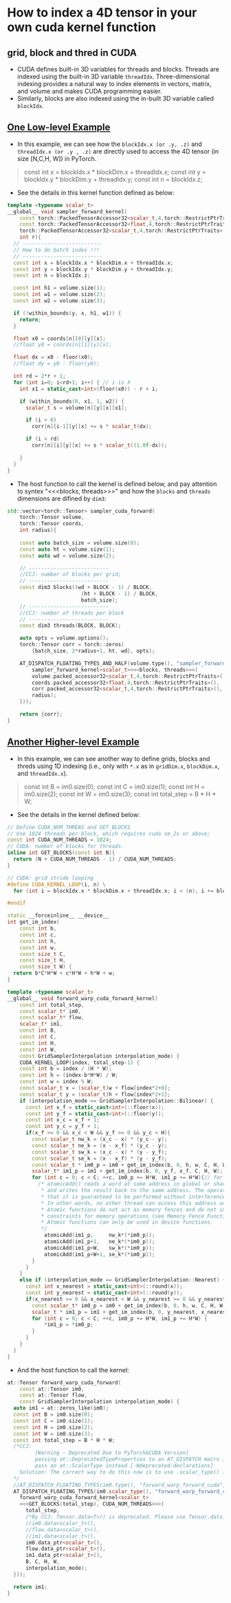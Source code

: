# How to index a 4D tensor in your own cuda kernel function

## grid, block and thred in CUDA
- CUDA defines built-in 3D variables for threads and blocks. Threads are indexed using the built-in 3D variable `threadIdx`. Three-dimensional indexing provides a natural way to index elements in vectors, matrix, and volume and makes CUDA programming easier. 
- Similarly, blocks are also indexed using the in-built 3D variable called `blockIdx`.

## [One Low-level Example](https://github.com/princeton-vl/RAFT-Stereo/blob/main/sampler/sampler_kernel.cu)
- In this example, we can see how the `blockIdx.x (or .y, .z)` and `threadIdx.x (or .y , .z)` are directly used to access the 4D tensor (in size [N,C,H, W]) in PyTorch.
> const int x = blockIdx.x * blockDim.x + threadIdx.x;
  const int y = blockIdx.y * blockDim.y + threadIdx.y;
  const int n = blockIdx.z;
  
- See the details in this kernel function defined as below:

```cpp
template <typename scalar_t>
__global__ void sampler_forward_kernel(
    const torch::PackedTensorAccessor32<scalar_t,4,torch::RestrictPtrTraits> volume,
    const torch::PackedTensorAccessor32<float,4,torch::RestrictPtrTraits> coords,
    torch::PackedTensorAccessor32<scalar_t,4,torch::RestrictPtrTraits> corr,
    int r){
  // --------------------------  
  // How to do batch index !!!
  // --------------------------
  const int x = blockIdx.x * blockDim.x + threadIdx.x;
  const int y = blockIdx.y * blockDim.y + threadIdx.y;
  const int n = blockIdx.z;

  const int h1 = volume.size(1);
  const int w1 = volume.size(2);
  const int w2 = volume.size(3);

  if (!within_bounds(y, x, h1, w1)) {
    return;
  }

  float x0 = coords[n][0][y][x];
  //float y0 = coords[n][1][y][x];

  float dx = x0 - floor(x0);
  //float dy = y0 - floor(y0);

  int rd = 2*r + 1;
  for (int i=0; i<rd+1; i++) { // i is X
    int x1 = static_cast<int>(floor(x0)) - r + i;

    if (within_bounds(0, x1, 1, w2)) {
      scalar_t s = volume[n][y][x][x1];

      if (i > 0)
        corr[n][i-1][y][x] += s * scalar_t(dx);

      if (i < rd)
        corr[n][i][y][x] += s * scalar_t((1.0f-dx));

    }
  }
}

```

- The host function to call the kernel is defined below, and pay attention to syntex "<<<blocks, threads>>>" and how the `blocks` and `threads` dimensions are difined by `dim3`:

```cpp
std::vector<torch::Tensor> sampler_cuda_forward(
    torch::Tensor volume,
    torch::Tensor coords,
    int radius){
        
    const auto batch_size = volume.size(0);
    const auto ht = volume.size(1);
    const auto wd = volume.size(2);

    // --------------------------
    //CCJ: number of blocks per grid;
    // --------------------------
    const dim3 blocks((wd + BLOCK - 1) / BLOCK, 
                        (ht + BLOCK - 1) / BLOCK, 
                        batch_size);
    // --------------------------
    //CCJ: number of threads per block
    // --------------------------
    const dim3 threads(BLOCK, BLOCK);

    auto opts = volume.options();
    torch::Tensor corr = torch::zeros(
        {batch_size, 2*radius+1, ht, wd}, opts);

    AT_DISPATCH_FLOATING_TYPES_AND_HALF(volume.type(), "sampler_forward_kernel", ([&] {
        sampler_forward_kernel<scalar_t><<<blocks, threads>>>(
        volume.packed_accessor32<scalar_t,4,torch::RestrictPtrTraits>(),
        coords.packed_accessor32<float,4,torch::RestrictPtrTraits>(),
        corr.packed_accessor32<scalar_t,4,torch::RestrictPtrTraits>(),
        radius);
    }));

    return {corr};
}
```

## [Another Higher-level Example](https://github.com/lizhihao6/Forward-Warp)

- In this example, we can see another way to define grids, blocks and threds using 1D indexing (i.e., only with `*.x` as in `gridDim.x`, `blockDim.x`, and `threadIdx.x`).

> const int B = im0.size(0);
  const int C = im0.size(1);
  const int H = im0.size(2);
  const int W = im0.size(3);
  const int total_step = B * H * W;
  
- See the details in the kernel defined below:

```cpp
// Define CUDA_NUM_THREAS and GET_BLOCKS
// Use 1024 threads per block, which requires cuda sm_2x or above;
const int CUDA_NUM_THREADS = 1024;
// CUDA: number of blocks for threads.
inline int GET_BLOCKS(const int N){
  return (N + CUDA_NUM_THREADS - 1) / CUDA_NUM_THREADS;
}

// CUDA: grid stride looping
#define CUDA_KERNEL_LOOP(i, n) \
  for (int i = blockIdx.x * blockDim.x + threadIdx.x; i < (n); i += blockDim.x * gridDim.x)

#endif

static __forceinline__ __device__ 
int get_im_index(
    const int b,
    const int c,
    const int h,
    const int w,
    const size_t C,
    const size_t H,
    const size_t W) {
  return b*C*H*W + c*H*W + h*W + w;
}

template <typename scalar_t>
__global__ void forward_warp_cuda_forward_kernel(
    const int total_step,
    const scalar_t* im0,
    const scalar_t* flow,
    scalar_t* im1,
    const int B,
    const int C,
    const int H,
    const int W,
    const GridSamplerInterpolation interpolation_mode) {
    CUDA_KERNEL_LOOP(index, total_step-1) {
    const int b = index / (H * W);
    const int h = (index-b*H*W) / W;
    const int w = index % W;
    const scalar_t x = (scalar_t)w + flow[index*2+0];
    const scalar_t y = (scalar_t)h + flow[index*2+1];
    if (interpolation_mode == GridSamplerInterpolation::Bilinear) {
      const int x_f = static_cast<int>(::floor(x));
      const int y_f = static_cast<int>(::floor(y));
      const int x_c = x_f + 1;
      const int y_c = y_f + 1;
      if(x_f >= 0 && x_c < W && y_f >= 0 && y_c < H){
        const scalar_t nw_k = (x_c - x) * (y_c - y);
        const scalar_t ne_k = (x - x_f) * (y_c - y);
        const scalar_t sw_k = (x_c - x) * (y - y_f);
        const scalar_t se_k = (x - x_f) * (y - y_f);
        const scalar_t * im0_p = im0 + get_im_index(b, 0, h, w, C, H, W);
        scalar_t* im1_p = im1 + get_im_index(b, 0, y_f, x_f, C, H, W);
        for (int c = 0; c < C; ++c, im0_p += H*W, im1_p += H*W){// for Channel dimension;
          /* atomicAdd() reads a word at some address in global or shared memory, adds a number to it, 
           * and writes the result back to the same address. The operation is atomic in the sense 
           * that it is guaranteed to be performed without interference from other threads. 
           * In other words, no other thread can access this address until the operation is complete. 
           * Atomic functions do not act as memory fences and do not imply synchronization or ordering 
           * constraints for memory operations (see Memory Fence Functions for more details on memory fences). 
           * Atomic functions can only be used in device functions.
           */
            atomicAdd(im1_p,     nw_k*(*im0_p));
            atomicAdd(im1_p+1,   ne_k*(*im0_p));
            atomicAdd(im1_p+W,   sw_k*(*im0_p));
            atomicAdd(im1_p+W+1, se_k*(*im0_p));
        }
      }
    } 
    else if (interpolation_mode == GridSamplerInterpolation::Nearest) {
      const int x_nearest = static_cast<int>(::round(x));
      const int y_nearest = static_cast<int>(::round(y));
      if(x_nearest >= 0 && x_nearest < W && y_nearest >= 0 && y_nearest < H){
        const scalar_t* im0_p = im0 + get_im_index(b, 0, h, w, C, H, W);
        scalar_t * im1_p = im1 + get_im_index(b, 0, y_nearest, x_nearest, C, H, W);
        for (int c = 0; c < C; ++c, im0_p += H*W, im1_p += H*W) {
            *im1_p = *im0_p;
        }
      }
    }
  }
}

```

- And the host function to call the kernel:

```cpp
at::Tensor forward_warp_cuda_forward(
    const at::Tensor im0, 
    const at::Tensor flow,
    const GridSamplerInterpolation interpolation_mode) {
  auto im1 = at::zeros_like(im0);
  const int B = im0.size(0);
  const int C = im0.size(1);
  const int H = im0.size(2);
  const int W = im0.size(3);
  const int total_step = B * H * W;
  /*CCJ: 
         [Warning - Deprecated Due to PyTorch&CUDA Version]
         passing at::DeprecatedTypeProperties to an AT_DISPATCH macro is deprecated, 
         pass an at::ScalarType instead [-Wdeprecated-declarations]
    Solution: The correct way to do this now is to use .scalar_type() instead of .type();
  */
  //AT_DISPATCH_FLOATING_TYPES(im0.type(), "forward_warp_forward_cuda", ([&] {
  AT_DISPATCH_FLOATING_TYPES(im0.scalar_type(), "forward_warp_forward_cuda", ([&] {
    forward_warp_cuda_forward_kernel<scalar_t>
    <<<GET_BLOCKS(total_step), CUDA_NUM_THREADS>>>(
      total_step,
      /*By CCJ: Tensor.data<T>() is deprecated. Please use Tensor.data_ptr<T>() instead*/
      //im0.data<scalar_t>(),
      //flow.data<scalar_t>(),
      //im1.data<scalar_t>(), 
      im0.data_ptr<scalar_t>(),
      flow.data_ptr<scalar_t>(),
      im1.data_ptr<scalar_t>(), 
      B, C, H, W,
      interpolation_mode);
  }));

  return im1;
}
```
